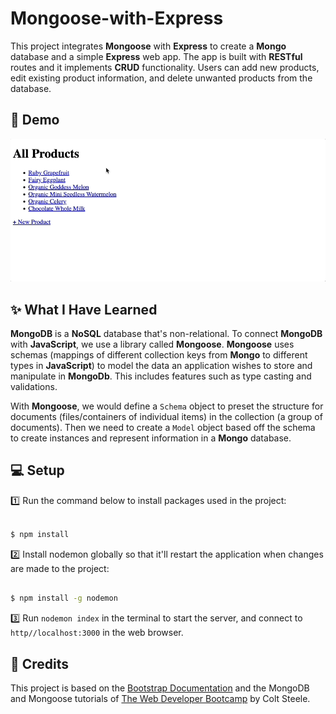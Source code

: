 # Mongoose-with-Express

This project integrates **Mongoose** with **Express** to create a **Mongo** database and a simple **Express** web app. The app is built with **RESTful** routes and it implements **CRUD** functionality. Users can add new products, edit existing product information, and delete unwanted products from the database.

## 🎉 Demo 

![app demo](Assets/products.gif)


## ✨ What I Have Learned

**MongoDB** is a **NoSQL** database that's non-relational. To connect **MongoDB** with **JavaScript**, we use a library called **Mongoose**. **Mongoose** uses schemas (mappings of different collection keys from **Mongo** to different types in **JavaScript**) to model the data an application wishes to store and manipulate in **MongoDb**. This includes features such as type casting and validations.

With **Mongoose**, we would define a `Schema` object to preset the structure for documents (files/containers of individual items) in the collection (a group of documents). Then we need to create a `Model` object based off the schema to create instances and represent information in a **Mongo** database.

## 💻 Setup

1️⃣ Run the command below to install packages used in the project:
```sh

$ npm install

```
2️⃣ Install nodemon globally so that it'll restart the application when changes are made to the project:
```sh

$ npm install -g nodemon

```


3️⃣ Run `nodemon index` in the terminal to start the server, and connect to `http//localhost:3000` in the web browser.

## 👏 Credits

This project is based on the <a href="https://getbootstrap.com/docs/4.6/getting-started/introduction/">Bootstrap Documentation<a/> and the MongoDB and Mongoose tutorials of <a href="https://www.udemy.com/course/the-web-developer-bootcamp/">The Web Developer Bootcamp</a> by Colt Steele.
